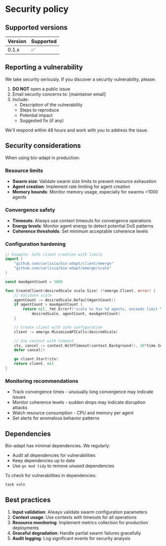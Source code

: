# Security policy

## Supported versions

| Version | Supported          |
| ------- | ------------------ |
| 0.1.x   | :white_check_mark: |

## Reporting a vulnerability

We take security seriously. If you discover a security vulnerability, please:

1. **DO NOT** open a public issue
2. Email security concerns to: [maintainer email]
3. Include:
   - Description of the vulnerability
   - Steps to reproduce
   - Potential impact
   - Suggested fix (if any)

We'll respond within 48 hours and work with you to address the issue.

## Security considerations

When using bio-adapt in production:

### Resource limits

- **Swarm size**: Validate swarm size limits to prevent resource exhaustion
- **Agent creation**: Implement rate limiting for agent creation
- **Memory bounds**: Monitor memory usage, especially for swarms >1000 agents

### Convergence safety

- **Timeouts**: Always use context timeouts for convergence operations
- **Energy levels**: Monitor agent energy to detect potential DoS patterns
- **Coherence thresholds**: Set minimum acceptable coherence levels

### Configuration hardening

```go
// Example: Safe client creation with limits
import (
    "github.com/carlisia/bio-adapt/client/emerge"
    "github.com/carlisia/bio-adapt/emerge/scale"
)

const maxAgentCount = 5000

func CreateClient(desiredScale scale.Size) (*emerge.Client, error) {
    // Validate scale
    agentCount := desiredScale.DefaultAgentCount()
    if agentCount > maxAgentCount {
        return nil, fmt.Errorf("scale %s has %d agents, exceeds limit %d",
            desiredScale, agentCount, maxAgentCount)
    }

    // Create client with safe configuration
    client := emerge.MinimizeAPICalls(desiredScale)

    // Use context with timeout
    ctx, cancel := context.WithTimeout(context.Background(), 30*time.Second)
    defer cancel()

    go client.Start(ctx)
    return client, nil
}
```

### Monitoring recommendations

- Track convergence times - unusually long convergence may indicate issues
- Monitor coherence levels - sudden drops may indicate disruption attacks
- Watch resource consumption - CPU and memory per agent
- Set alerts for anomalous behavior patterns

## Dependencies

Bio-adapt has minimal dependencies. We regularly:

- Audit all dependencies for vulnerabilities
- Keep dependencies up to date
- Use `go mod tidy` to remove unused dependencies

To check for vulnerabilities in dependencies:

```bash
task vuln
```

## Best practices

1. **Input validation**: Always validate swarm configuration parameters
2. **Context usage**: Use contexts with timeouts for all operations
3. **Resource monitoring**: Implement metrics collection for production deployments
4. **Graceful degradation**: Handle partial swarm failures gracefully
5. **Audit logging**: Log significant events for security analysis

